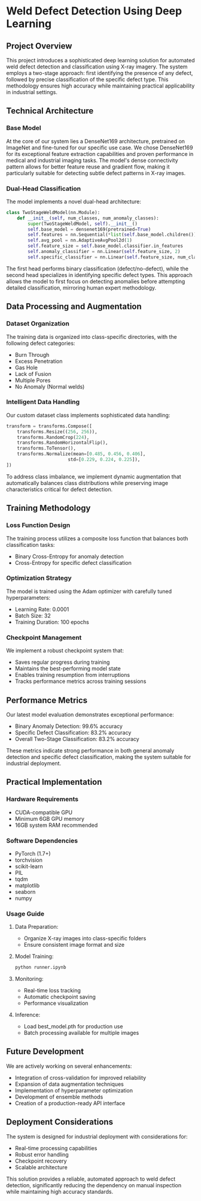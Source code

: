 # Weld Defect Detection Using Deep Learning

## Project Overview
This project introduces a sophisticated deep learning solution for automated weld defect detection and classification using X-ray imagery. The system employs a two-stage approach: first identifying the presence of any defect, followed by precise classification of the specific defect type. This methodology ensures high accuracy while maintaining practical applicability in industrial settings.

## Technical Architecture

### Base Model
At the core of our system lies a DenseNet169 architecture, pretrained on ImageNet and fine-tuned for our specific use case. We chose DenseNet169 for its exceptional feature extraction capabilities and proven performance in medical and industrial imaging tasks. The model's dense connectivity pattern allows for better feature reuse and gradient flow, making it particularly suitable for detecting subtle defect patterns in X-ray images.

### Dual-Head Classification
The model implements a novel dual-head architecture:
```python
class TwoStageWeldModel(nn.Module):
    def __init__(self, num_classes, num_anomaly_classes):
        super(TwoStageWeldModel, self).__init__()
        self.base_model = densenet169(pretrained=True)
        self.features = nn.Sequential(*list(self.base_model.children())[:-1])
        self.avg_pool = nn.AdaptiveAvgPool2d(1)
        self.feature_size = self.base_model.classifier.in_features
        self.anomaly_classifier = nn.Linear(self.feature_size, 2)
        self.specific_classifier = nn.Linear(self.feature_size, num_classes)
```

The first head performs binary classification (defect/no-defect), while the second head specializes in identifying specific defect types. This approach allows the model to first focus on detecting anomalies before attempting detailed classification, mirroring human expert methodology.

## Data Processing and Augmentation

### Dataset Organization
The training data is organized into class-specific directories, with the following defect categories:
- Burn Through
- Excess Penetration
- Gas Hole
- Lack of Fusion
- Multiple Pores
- No Anomaly (Normal welds)

### Intelligent Data Handling
Our custom dataset class implements sophisticated data handling:
```python
transform = transforms.Compose([
    transforms.Resize((256, 256)),
    transforms.RandomCrop(224),
    transforms.RandomHorizontalFlip(),
    transforms.ToTensor(),
    transforms.Normalize(mean=[0.485, 0.456, 0.406], 
                       std=[0.229, 0.224, 0.225]),
])
```

To address class imbalance, we implement dynamic augmentation that automatically balances class distributions while preserving image characteristics critical for defect detection.

## Training Methodology

### Loss Function Design
The training process utilizes a composite loss function that balances both classification tasks:
- Binary Cross-Entropy for anomaly detection
- Cross-Entropy for specific defect classification

### Optimization Strategy
The model is trained using the Adam optimizer with carefully tuned hyperparameters:
- Learning Rate: 0.0001
- Batch Size: 32
- Training Duration: 100 epochs

### Checkpoint Management
We implement a robust checkpoint system that:
- Saves regular progress during training
- Maintains the best-performing model state
- Enables training resumption from interruptions
- Tracks performance metrics across training sessions

## Performance Metrics

Our latest model evaluation demonstrates exceptional performance:
- Binary Anomaly Detection: 99.6% accuracy
- Specific Defect Classification: 83.2% accuracy
- Overall Two-Stage Classification: 83.2% accuracy

These metrics indicate strong performance in both general anomaly detection and specific defect classification, making the system suitable for industrial deployment.

## Practical Implementation

### Hardware Requirements
- CUDA-compatible GPU
- Minimum 6GB GPU memory
- 16GB system RAM recommended

### Software Dependencies
- PyTorch (1.7+)
- torchvision
- scikit-learn
- PIL
- tqdm
- matplotlib
- seaborn
- numpy

### Usage Guide
1. Data Preparation:
   - Organize X-ray images into class-specific folders
   - Ensure consistent image format and size
   
2. Model Training:
   ```bash
   python runner.ipynb
   ```
   
3. Monitoring:
   - Real-time loss tracking
   - Automatic checkpoint saving
   - Performance visualization

4. Inference:
   - Load best_model.pth for production use
   - Batch processing available for multiple images

## Future Development

We are actively working on several enhancements:
- Integration of cross-validation for improved reliability
- Expansion of data augmentation techniques
- Implementation of hyperparameter optimization
- Development of ensemble methods
- Creation of a production-ready API interface

## Deployment Considerations
The system is designed for industrial deployment with considerations for:
- Real-time processing capabilities
- Robust error handling
- Checkpoint recovery
- Scalable architecture

This solution provides a reliable, automated approach to weld defect detection, significantly reducing the dependency on manual inspection while maintaining high accuracy standards.
